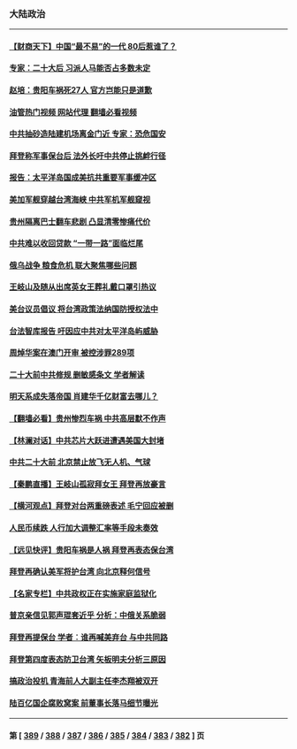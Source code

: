 ### 大陆政治
---
#### [【财商天下】中国“最不易”的一代 80后惹谁了？](../../pages/ncid277/n13829078.md?09210845) 
#### [专家：二十大后 习派人马能否占多数未定](../../pages/ncid277/n13828992.md?09210845) 
#### [赵培：贵阳车祸死27人 官方岂能只是道歉](../../pages/ncid277/n13829024.md?09210845) 
#### [油管热门视频 网站代理 翻墙必看视频](http://209.222.30.114:81/youtube.html?09210845)
#### [中共抽砂造陆建机场离金门近 专家：恐危国安](../../pages/ncid277/n13828808.md?09210845) 
#### [拜登称军事保台后 法外长吁中共停止挑衅行径](../../pages/ncid277/n13829146.md?09210845) 
#### [报告：太平洋岛国成美抗共重要军事缓冲区](../../pages/ncid277/n13829074.md?09210845) 
#### [美加军舰穿越台湾海峡 中共军机军舰窥视](../../pages/ncid277/n13829135.md?09210845) 
#### [贵州隔离巴士翻车悲剧 凸显清零惨痛代价](../../pages/ncid277/n13828970.md?09210845) 
#### [中共难以收回贷款 “一带一路”面临烂尾](../../pages/ncid277/n13829057.md?09210845) 
#### [俄乌战争 粮食危机 联大聚焦哪些问题](../../pages/ncid277/n13828959.md?09210845) 
#### [王岐山及随从出席英女王葬礼戴口罩引热议](../../pages/ncid277/n13828782.md?09210845) 
#### [美台议员倡议 将台湾政策法纳国防授权法中](../../pages/ncid277/n13828617.md?09210845) 
#### [台法智库报告 吁因应中共对太平洋岛屿威胁](../../pages/ncid277/n13828783.md?09210845) 
#### [周焯华案在澳门开审 被控涉罪289项](../../pages/ncid277/n13828764.md?09210845) 
#### [二十大前中共修规 删敏感条文 学者解读](../../pages/ncid277/n13828576.md?09210845) 
#### [明天系成失落帝国 肖建华千亿财富去哪儿？](../../pages/ncid277/n13828527.md?09210845) 
#### [【翻墙必看】贵州惨烈车祸 中共高层默不作声](../../pages/ncid277/n13828636.md?09210845) 
#### [【林澜对话】中共芯片大跃进遭遇美国大封堵](../../pages/ncid277/n13828546.md?09210845) 
#### [中共二十大前 北京禁止放飞无人机、气球](../../pages/ncid277/n13828594.md?09210845) 
#### [【秦鹏直播】王岐山孤寂拜女王 拜登再放豪言](../../pages/ncid277/n13828536.md?09210845) 
#### [【横河观点】拜登对台两重磅表述 毛宁回应被删](../../pages/ncid277/n13828519.md?09210845) 
#### [人民币续跌 人行加大调整汇率等手段未奏效](../../pages/ncid277/n13828464.md?09210845) 
#### [【远见快评】贵阳车祸是人祸 拜登再表态保台湾](../../pages/ncid277/n13828514.md?09210845) 
#### [拜登再确认美军将护台湾 向北京释何信号](../../pages/ncid277/n13828440.md?09210845) 
#### [【名家专栏】中共政权正在实施家庭监狱化](../../pages/ncid277/n13828326.md?09210845) 
#### [普京亲信见郭声琨套近乎 分析：中俄关系脆弱](../../pages/ncid277/n13828459.md?09210845) 
#### [拜登再提保台 学者︰谁再喊美弃台 与中共同路](../../pages/ncid277/n13828351.md?09210845) 
#### [拜登第四度表态防卫台湾 矢板明夫分析三原因](../../pages/ncid277/n13828329.md?09210845) 
#### [搞政治投机 青海前人大副主任李杰翔被双开](../../pages/ncid277/n13828143.md?09210845) 
#### [陆百亿国企腐败窝案 前董事长落马细节曝光](../../pages/ncid277/n13828172.md?09210845) 

---
#### 第 [ [389](./389.md?09210845) / [388](./388.md?09210845) / [387](./387.md?09210845) / [386](./386.md?09210845) / [385](./385.md?09210845) / [384](./384.md?09210845) / [383](./383.md?09210845) / [382](./382.md?09210845) ] 页

